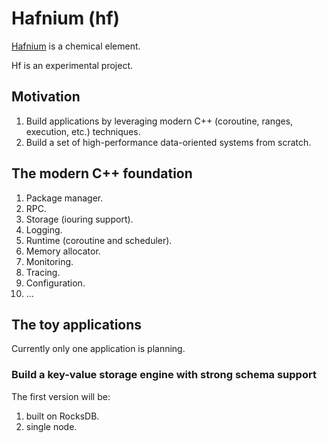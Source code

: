 # Hafnium (hf)

[Hafnium](https://en.wikipedia.org/wiki/Hafnium) is a chemical element.

Hf is an experimental project.

## Motivation

1. Build applications by leveraging modern C++ (coroutine, ranges, execution, etc.) techniques.
2. Build a set of high-performance data-oriented systems from scratch.

## The modern C++ foundation

1. Package manager.
1. RPC.
1. Storage (iouring support).
1. Logging.
1. Runtime (coroutine and scheduler).
1. Memory allocator.
1. Monitoring.
1. Tracing.
1. Configuration.
1. ...

## The toy applications

Currently only one application is planning.

### Build a key-value storage engine with strong schema support

The first version will be:
1. built on RocksDB.
1. single node.
